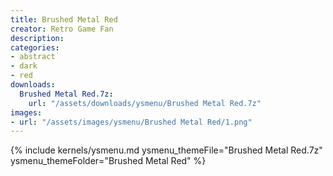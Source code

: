 ```yaml
---
title: Brushed Metal Red
creator: Retro Game Fan
description: 
categories:
- abstract
- dark
- red
downloads:
  Brushed Metal Red.7z:
    url: "/assets/downloads/ysmenu/Brushed Metal Red.7z"
images:
- url: "/assets/images/ysmenu/Brushed Metal Red/1.png"
---
```


{% include kernels/ysmenu.md ysmenu_themeFile="Brushed Metal Red.7z" ysmenu_themeFolder="Brushed Metal Red" %}

